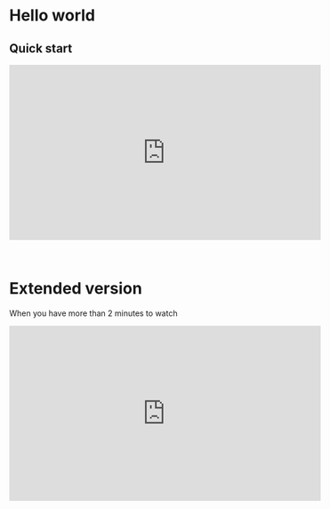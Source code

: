 # Hello world

## Quick start

<iframe width="560" height="315" src="https://www.youtube.com/embed/0x7Ee78m9U4?si=x5DfTBmYwdOU39-V" title="YouTube video player" frameborder="0" allow="accelerometer; autoplay; clipboard-write; encrypted-media; gyroscope; picture-in-picture; web-share" referrerpolicy="strict-origin-when-cross-origin" allowfullscreen></iframe>

&nbsp;

# Extended version

When you have more than 2 minutes to watch

<iframe width="560" height="315" src="https://www.youtube.com/embed/VYfkqGPJAHc?si=8BUbuUJaVxhZcGVM" title="YouTube video player" frameborder="0" allow="accelerometer; autoplay; clipboard-write; encrypted-media; gyroscope; picture-in-picture; web-share" referrerpolicy="strict-origin-when-cross-origin" allowfullscreen></iframe>